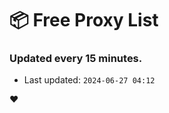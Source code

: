 # :package: Free Proxy List
### Updated every 15 minutes.

- Last updated: `2024-06-27 04:12`

:heart:
